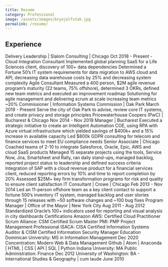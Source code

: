 ```yaml
---
title: Resume
category: Professional
image: /assets/images/brynjolfstak.jpg
permalink: /resume/
---
```

<h2>Experience</h2>
Delivery Leadership | Slalom Consulting | Chicago Oct 2018 - Present
- Cloud Integration Consultant
Implemented global planning SaaS for a Life Sciences client, discovery of 100+ data dependencies
Determined a Fortune 50’s IT system requirements for data migration to AWS cloud and API,
decreasing data warehouse costs by 25% and decreasing system complexity
Agile Consultant
Measured a 400 person, $2M agile revenue program’s maturity (22 teams, 75% offshore),
determined 3 OKRs, defined new team metrics and executed an improvement roadmap
Solutioning for agile management and delivering scrum at scale increasing team metrics ~20%
Commissioner | Information Systems Commission | Oak Park March 2019 - Present
Serve the city of Oak Park to advise, review core IT systems, and create privacy and storage principles
Pricewaterhouse Coopers (PwC) | Bucharest & Chicago Nov 2014 - Nov 2018
Manager | Bucharest
Executed a strategic initiative to create an Intelligent Automation COE, using RPA with Azure
virtual infrastructure which yielded savings of $400k+ and a 15% increase in available capacity
Led $800k GDPR consulting for telecom and finance services to meet EU compliance needs
Senior Associate | Chicago
Coached teams of 2-10 to integrate Salesforce, Oracle, Epic, AWS and cloud SaaS products
Managed 15 separate projects using the tools, Service Now, Jira, Smartsheet and Rally, ran daily
stand-ups, managed backlog, reported project status to leadership and defined success criteria
Integration of SAP with a cloud revenue product for a financial services client, reduced reporting
errors by 10% and time to report completion by 20%
Assessed $25M+ key firm transformation programs for risk and quality to ensure client satisfaction
IT Consultant | Crowe | Chicago Feb 2013 - Nov 2014
Led an 11-person offshore team as a key client contact to support a fortune 500’s inventory IT system,
managed backlog and user stories through 15 releases with ~50 software changes and ~100 bug fixes
Program Manager | Office of the Mayor | New York City Aug 2011 - Aug 2012
Standardized Oracle’s 100+ indicators used for reporting and visual analysis in city dashboards
Certifications
Amazon AWS: Certified Cloud Practitioner
Scrum Alliance: CSM Certified Scrum Master
PMI: PMP Project Management Professional
ISACA: CISA Certified Information Systems Auditor & CISM Certified Information Security Manager
Education
Dominican University: MS in Information Management Dec 2020
Concentration: Modern Web & Data Management
Github | Atom | Anaconda | HTML | CSS | API | SQL | Python
Indiana University: MA Public Administration: Finance Dec 2012
University of Washington: BA - International Studies & Geography | cum laude June 2010

